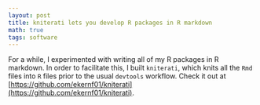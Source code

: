 ```yaml
---
layout: post
title: kniterati lets you develop R packages in R markdown
math: true
tags: software 
---
```


For a while, I experimented with writing all of my R packages in R markdown. In order to facilitate this, I built `kniterati`, which knits all the `Rmd` files into `R` files prior to the usual `devtools` workflow. Check it out at [https://github.com/ekernf01/kniterati](https://github.com/ekernf01/kniterati). 